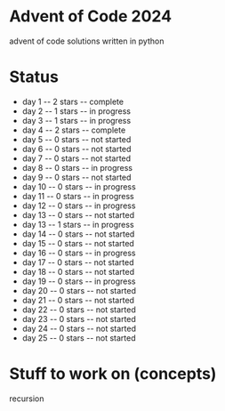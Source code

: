 # Advent of Code 2024

advent of code solutions written in python

# Status

- day 1 -- 2 stars -- complete
- day 2 -- 1 stars -- in progress
- day 3 -- 1 stars -- in progress
- day 4 -- 2 stars -- complete
- day 5 -- 0 stars -- not started
- day 6 -- 0 stars -- not started
- day 7 -- 0 stars -- not started
- day 8 -- 0 stars -- in progress
- day 9 -- 0 stars -- not started
- day 10 -- 0 stars -- in progress
- day 11 -- 0 stars -- in progress
- day 12 -- 0 stars -- in progress
- day 13 -- 0 stars -- not started
- day 13 -- 1 stars -- in progress
- day 14 -- 0 stars -- not started
- day 15 -- 0 stars -- not started
- day 16 -- 0 stars -- in progress
- day 17 -- 0 stars -- not started
- day 18 -- 0 stars -- not started
- day 19 -- 0 stars -- in progress
- day 20 -- 0 stars -- not started
- day 21 -- 0 stars -- not started
- day 22 -- 0 stars -- not started
- day 23 -- 0 stars -- not started
- day 24 -- 0 stars -- not started
- day 25 -- 0 stars -- not started

# Stuff to work on (concepts)

recursion
